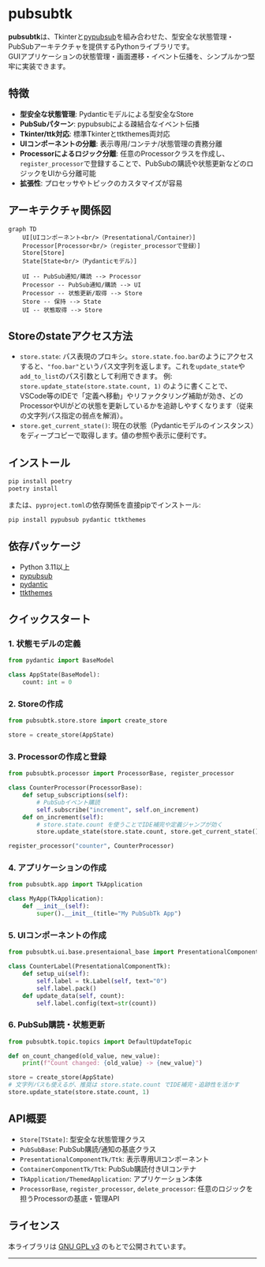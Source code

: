 # pubsubtk

**pubsubtk**は、Tkinterと[pypubsub](https://github.com/schollii/pypubsub)を組み合わせた、型安全な状態管理・PubSubアーキテクチャを提供するPythonライブラリです。  
GUIアプリケーションの状態管理・画面遷移・イベント伝播を、シンプルかつ堅牢に実装できます。

## 特徴

- **型安全な状態管理**: Pydanticモデルによる型安全なStore
- **PubSubパターン**: pypubsubによる疎結合なイベント伝播
- **Tkinter/ttk対応**: 標準Tkinterとttkthemes両対応
- **UIコンポーネントの分離**: 表示専用/コンテナ/状態管理の責務分離
- **Processorによるロジック分離**: 任意のProcessorクラスを作成し、`register_processor`で登録することで、PubSubの購読や状態更新などのロジックをUIから分離可能
- **拡張性**: プロセッサやトピックのカスタマイズが容易

## アーキテクチャ関係図

```mermaid
graph TD
    UI[UIコンポーネント<br/>（Presentational/Container）]
    Processor[Processor<br/>（register_processorで登録）]
    Store[Store]
    State[State<br/>（Pydanticモデル）]

    UI -- PubSub通知/購読 --> Processor
    Processor -- PubSub通知/購読 --> UI
    Processor -- 状態更新/取得 --> Store
    Store -- 保持 --> State
    UI -- 状態取得 --> Store
```

## Storeのstateアクセス方法

- `store.state`: パス表現のプロキシ。`store.state.foo.bar`のようにアクセスすると、`"foo.bar"`というパス文字列を返します。これを`update_state`や`add_to_list`のパス引数として利用できます。
  例: `store.update_state(store.state.count, 1)` のように書くことで、VSCode等のIDEで「定義へ移動」やリファクタリング補助が効き、どのProcessorやUIがどの状態を更新しているかを追跡しやすくなります（従来の文字列パス指定の弱点を解消）。
- `store.get_current_state()`: 現在の状態（Pydanticモデルのインスタンス）をディープコピーで取得します。値の参照や表示に便利です。

## インストール

```sh
pip install poetry
poetry install
```

または、`pyproject.toml`の依存関係を直接pipでインストール:

```sh
pip install pypubsub pydantic ttkthemes
```

## 依存パッケージ

- Python 3.11以上
- [pypubsub](https://pypi.org/project/PyPubSub/)
- [pydantic](https://pydantic-docs.helpmanual.io/)
- [ttkthemes](https://github.com/RedFantom/ttkthemes)

## クイックスタート

### 1. 状態モデルの定義

```python
from pydantic import BaseModel

class AppState(BaseModel):
    count: int = 0
```

### 2. Storeの作成

```python
from pubsubtk.store.store import create_store

store = create_store(AppState)
```

### 3. Processorの作成と登録

```python
from pubsubtk.processor import ProcessorBase, register_processor

class CounterProcessor(ProcessorBase):
    def setup_subscriptions(self):
        # PubSubイベント購読
        self.subscribe("increment", self.on_increment)
    def on_increment(self):
        # store.state.count を使うことでIDE補完や定義ジャンプが効く
        store.update_state(store.state.count, store.get_current_state().count + 1)

register_processor("counter", CounterProcessor)
```

### 4. アプリケーションの作成

```python
from pubsubtk.app import TkApplication

class MyApp(TkApplication):
    def __init__(self):
        super().__init__(title="My PubSubTk App")
```

### 5. UIコンポーネントの作成

```python
from pubsubtk.ui.base.presentaional_base import PresentationalComponentTk

class CounterLabel(PresentationalComponentTk):
    def setup_ui(self):
        self.label = tk.Label(self, text="0")
        self.label.pack()
    def update_data(self, count):
        self.label.config(text=str(count))
```

### 6. PubSub購読・状態更新

```python
from pubsubtk.topic.topics import DefaultUpdateTopic

def on_count_changed(old_value, new_value):
    print(f"Count changed: {old_value} -> {new_value}")

store = create_store(AppState)
# 文字列パスも使えるが、推奨は store.state.count でIDE補完・追跡性を活かす
store.update_state(store.state.count, 1)
```

## API概要

- `Store[TState]`: 型安全な状態管理クラス
- `PubSubBase`: PubSub購読/通知の基底クラス
- `PresentationalComponentTk/Ttk`: 表示専用UIコンポーネント
- `ContainerComponentTk/Ttk`: PubSub購読付きUIコンテナ
- `TkApplication/ThemedApplication`: アプリケーション本体
- `ProcessorBase`, `register_processor`, `delete_processor`: 任意のロジックを担うProcessorの基底・管理API

## ライセンス

本ライブラリは [GNU GPL v3](LICENSE) のもとで公開されています。

---

